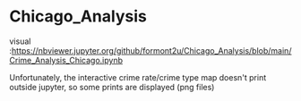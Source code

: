 # Chicago_Analysis

visual :https://nbviewer.jupyter.org/github/formont2u/Chicago_Analysis/blob/main/Crime_Analysis_Chicago.ipynb
 
Unfortunately, the interactive crime rate/crime type map doesn't print outside jupyter, so some prints are displayed (png files)
